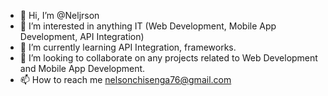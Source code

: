 - 👋 Hi, I’m @Neljrson
- 👀 I’m interested in anything IT (Web Development, Mobile App Development, API Integration)
- 🌱 I’m currently learning API Integration, frameworks.
- 💞️ I’m looking to collaborate on any projects related to Web Development and Mobile App Development.
- 📫 How to reach me nelsonchisenga76@gmail.com

<!---
Neljrson/Neljrson is a ✨ special ✨ repository because its `README.md` (this file) appears on your GitHub profile.
You can click the Preview link to take a look at your changes.
--->

